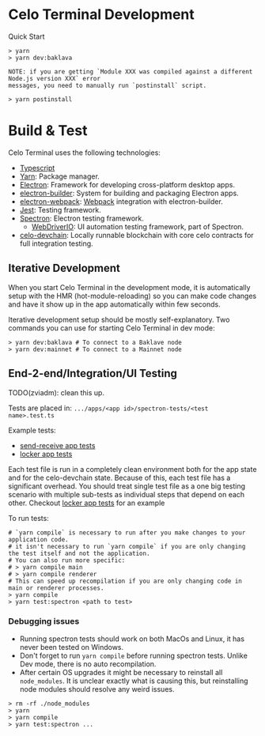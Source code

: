 # Celo Terminal Development

Quick Start
```
> yarn
> yarn dev:baklava
```

```
NOTE: if you are getting `Module XXX was compiled against a different Node.js version XXX` error
messages, you need to manually run `postinstall` script.

> yarn postinstall
```

# Build & Test

Celo Terminal uses the following technologies:

* [Typescript](https://www.typescriptlang.org/docs/)
* [Yarn](https://classic.yarnpkg.com/en/docs/): Package manager.
* [Electron](https://www.electronjs.org/docs): Framework for developing cross-platform desktop apps.
* [electron-builder](https://www.electron.build/): System for building and packaging Electron apps.
* [electron-webpack](https://webpack.electron.build/): [Webpack](https://webpack.js.org/) integration with electron-builder.
* [Jest](https://jestjs.io/): Testing framework.
* [Spectron](https://www.electronjs.org/spectron): Electron testing framework.
  * [WebDriverIO](https://webdriver.io/): UI automation testing framework, part of Spectron.
* [celo-devchain](https://github.com/terminal-fi/celo-devchain): Locally runnable blockchain with core celo contracts for full integration testing.

## Iterative Development

When you start Celo Terminal in the development mode, it is automatically setup with the HMR (hot-module-reloading) so you
can make code changes and have it show up in the app automatically within few seconds.

Iterative development setup should be mostly self-explanatory. Two commands you can use for starting Celo Terminal in dev mode:
```
> yarn dev:baklava # To connect to a Baklave node
> yarn dev:mainnet # To connect to a Mainnet node
```

## End-2-end/Integration/UI Testing

TODO(zviadm): clean this up.

Tests are placed in: `.../apps/<app id>/spectron-tests/<test name>.test.ts`

Example tests:
* [send-receive app tests](../src/renderer/apps/send-receive/spectron-tests/send-receive.test.ts)
* [locker app tests](../src/renderer/apps/locker/spectron-tests/locker.test.ts)

Each test file is run in a completely clean environment both for the app state and for the celo-devchain state. Because of this, each test
file has a significant overhead. You should treat single test file as a one big testing scenario with multiple sub-tests as individual
steps that depend on each other. Checkout [locker app tests](../src/renderer/apps/locker/spectron-tests/locker.test.ts) for an example

To run tests:
```
# `yarn compile` is necessary to run after you make changes to your application code.
# it isn't necessary to run `yarn compile` if you are only changing the test itself and not the application.
# You can also run more specific:
# > yarn compile main
# > yarn compile renderer
# This can speed up recompilation if you are only changing code in main or renderer processes.
> yarn compile
> yarn test:spectron <path to test>
```

### Debugging issues

* Running spectron tests should work on both MacOs and Linux, it has never been tested on Windows.
* Don't forget to run `yarn compile` before running spectron tests. Unlike Dev mode, there is no auto recompilation.
* After certain OS upgrades it might be necessary to reinstall all `node_modules`. It is unclear exactly what is causing this, but reinstalling node modules should resolve any weird issues.
```
> rm -rf ./node_modules
> yarn
> yarn compile
> yarn test:spectron ...
```



